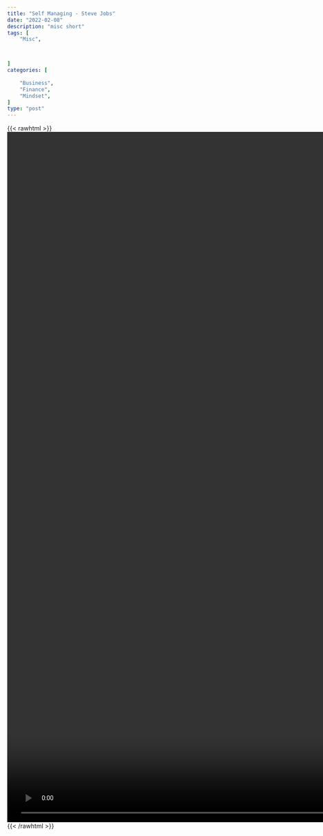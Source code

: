 ```yaml
---
title: "Self Managing - Steve Jobs"
date: "2022-02-08"
description: "misc short"
tags: [
    "Misc",



]
categories: [
    
    "Business",
    "Finance",
    "Mindset",
]
type: "post"
---
```

{{< rawhtml >}}
    <video style="height:40vh;width:auto" overflow="hidden" controls>
        <source src="https://clips.dev00ps.com/MISC/Self%20Managing%20-%20Steve%20Jobs.mp4" type="video/mp4"> 
    </video>
{{< /rawhtml >}}